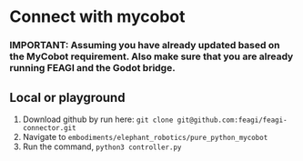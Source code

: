 # Connect with mycobot
### IMPORTANT: Assuming you have already updated based on the MyCobot requirement. Also make sure that you are already running FEAGI and the Godot bridge.
## Local or playground
1) Download github by run here: `git clone git@github.com:feagi/feagi-connector.git`
2) Navigate to `embodiments/elephant_robotics/pure_python_mycobot`
3) Run the command, `python3 controller.py`